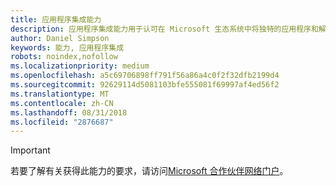 ```yaml
---
title: 应用程序集成能力
description: 应用程序集成能力用于认可在 Microsoft 生态系统中将独特的应用程序和解决方案整合到各种产品中的合作伙伴和开发人员。
author: Daniel Simpson
keywords: 能力, 应用程序集成
robots: noindex,nofollow
ms.localizationpriority: medium
ms.openlocfilehash: a5c69706898ff791f56a86a4c0f2f32dfb2199d4
ms.sourcegitcommit: 92629114d5081103bfe555081f69997af4ed56f2
ms.translationtype: MT
ms.contentlocale: zh-CN
ms.lasthandoff: 08/31/2018
ms.locfileid: "2876687"
---
```

>[!IMPORTANT]
>若要了解有关获得此能力的要求，请访问[Microsoft 合作伙伴网络门户](https://partner.microsoft.com/membership/competencies)。

<!--

# Application Integration 
The Application Integration competency recognizes partners and developers who integrate unique applications and solutions into various products across the Microsoft ecosystem. 

## Application Integrator option

The Application Integrator option is ideal if you prefer to prove your skills by passing exams or certifications. Choose exams from the focus area of your choice. Complete all the steps within to attain the Application Integration competency.

###Silver
1. Your organization must have **2** individuals pass both exams and assessments.

    - **2** individuals must pass any one of the following exams:

        - **Windows Server** focus area
            - [Exam 70-412](https://www.microsoft.com/en-us/learning/exam-70-412.aspx): Configuring Advanced Windows Server 2012 Services
            - [Exam 70-740](https://www.microsoft.com/en-us/learning/exam-70-740.aspx): Installation, Storage and Compute with Windows Server 2016
            - [Exam 70-741](https://www.microsoft.com/en-us/learning/exam-70-741.aspx): Networking with Windows Server 2016
            - [Exam 70-742](https://www.microsoft.com/en-us/learning/exam-70-742.aspx): Identity with Windows Server 2016

        - **SQL Server** focus area

            - [Exam 70-462](https://www.microsoft.com/en-us/learning/exam-70-462.aspx): Administering Microsoft SQL Server 2012 Databases
            - [Exam 70-464](https://www.microsoft.com/en-us/learning/exam-70-464.aspx): Developing Microsoft SQL Server 2012 Databases
            - [Exam 70-762](https://www.microsoft.com/en-us/learning/exam-70-762.aspx): Developing SQL Databases
            - [Exam 70-764](https://www.microsoft.com/en-us/learning/exam-70-764.aspx): Administering a SQL Database Infrastructure

        - **C#** focus area 

            - [Exam 70-483](https://www.microsoft.com/en-us/learning/exam-70-483.aspx): Programming in C#

        - **Azure** focus area

            - [Exam 70-487](https://www.microsoft.com/en-us/learning/exam-70-487.aspx): Developing Windows Azure and Web Services
            - [Exam 70-532](https://www.microsoft.com/en-us/learning/exam-70-532.aspx): Developing Microsoft Azure Solutions

        **AND**

    - **2** individuals must pass the following assessment:

        - [BizTalk Technical Competency Assessment for Application Integration (BizTalk Server 2013)](https://partneruniversity.microsoft.com/?whr=uri:MicrosoftAccount&courseId=12286&scoId=Id3XwITSB_2805299993)

###Gold
1. Your organization must have **4** individuals pass both exams and assessments.

    - **4** individuals must pass any one of the following exams:

        - **Windows Server** focus area

            - [Exam 70-412](https://www.microsoft.com/en-us/learning/exam-70-412.aspx): Configuring Advanced Windows Server 2012 Services
            - [Exam 70-740](https://www.microsoft.com/en-us/learning/exam-70-740.aspx): Installation, Storage and Compute with Windows Server 2016
            - [Exam 70-741](https://www.microsoft.com/en-us/learning/exam-70-741.aspx): Networking with Windows Server 2016
            - [Exam 70-742](https://www.microsoft.com/en-us/learning/exam-70-742.aspx): Identity with Windows Server 2016

        - **SQL Server** focus area

            - [Exam 70-462](https://www.microsoft.com/en-us/learning/exam-70-462.aspx): Administering Microsoft SQL Server 2012 Databases
            - [Exam 70-464](https://www.microsoft.com/en-us/learning/exam-70-464.aspx): Developing Microsoft SQL Server 2012 Databases
            - [Exam 70-762](https://www.microsoft.com/en-us/learning/exam-70-762.aspx): Developing SQL Databases
            - [Exam 70-764](https://www.microsoft.com/en-us/learning/exam-70-764.aspx): Administering a SQL Database Infrastructure

        - **C#** focus area 

            - [Exam 70-483](https://www.microsoft.com/en-us/learning/exam-70-483.aspx): Programming in C#

        - **Azure** focus area

            - [Exam 70-487](https://www.microsoft.com/en-us/learning/exam-70-487.aspx): Developing Windows Azure and Web Services
            - [Exam 70-532](https://www.microsoft.com/en-us/learning/exam-70-532.aspx): Developing Microsoft Azure Solutions

        **AND**

    - **4** individuals must pass the following assessment. This may be completed by the same 4 individuals who passed the exam above. :

        - [BizTalk Technical Competency Assessment for Application Integration (BizTalk Server 2013)](https://partneruniversity.microsoft.com/?whr=uri:MicrosoftAccount&courseId=12286&scoId=Id3XwITSB_2805299993)
-->
